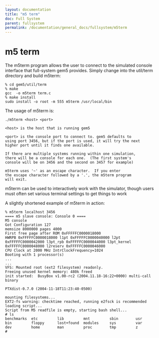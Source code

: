```yaml
---
layout: documentation
title: "m5 term"
doc: Full System
parent: fullsystem
permalink: /documentation/general_docs/fullsystem/m5term
---
```

# m5 term
The m5term program allows the user to connect to the simulated console interface that full-system gem5 provides. Simply change into the util/term directory and build m5term:

	% cd gem5/util/term 
	% make
	gcc  -o m5term term.c
	% make install
	sudo install -o root -m 555 m5term /usr/local/bin

The usage of m5term is:

	./m5term <host> <port>

	<host> is the host that is running gem5

	<port> is the console port to connect to. gem5 defaults to
	using port 3456, but if the port is used, it will try the next
	higher port until it finds one available.

	If there are multiple systems running within one simulation,
	there will be a console for each one.  (The first system's
	console will be on 3456 and the second on 3457 for example)

	m5term uses '~' as an escape character.  If you enter
	the escape character followed by a '.', the m5term program
	will exit.

m5term can be used to interactively work with the simulator, though users must often set various terminal settings to get things to work

A slightly shortened example of m5term in action:

	% m5term localhost 3456
	==== m5 slave console: Console 0 ====
	M5 console
	Got Configuration 127 
	memsize 8000000 pages 4000 
	First free page after ROM 0xFFFFFC0000018000
	HWRPB 0xFFFFFC0000018000 l1pt 0xFFFFFC0000040000 l2pt 0xFFFFFC0000042000 l3pt_rpb 0xFFFFFC0000044000 l3pt_kernel 0xFFFFFC0000048000 l2reserv 0xFFFFFC0000046000
	CPU Clock at 2000 MHz IntrClockFrequency=1024 
	Booting with 1 processor(s) 
	...
	...
	VFS: Mounted root (ext2 filesystem) readonly.
	Freeing unused kernel memory: 480k freed
	init started:  BusyBox v1.00-rc2 (2004.11.18-16:22+0000) multi-call binary

	PTXdist-0.7.0 (2004-11-18T11:23:40-0500)

	mounting filesystems...
	EXT2-fs warning: checktime reached, running e2fsck is recommended
	loading script...
	Script from M5 readfile is empty, starting bash shell...
	# ls
	benchmarks  etc         lib         mnt         sbin        usr
	bin         floppy      lost+found  modules     sys         var
	dev         home        man         proc        tmp         z
	# 
